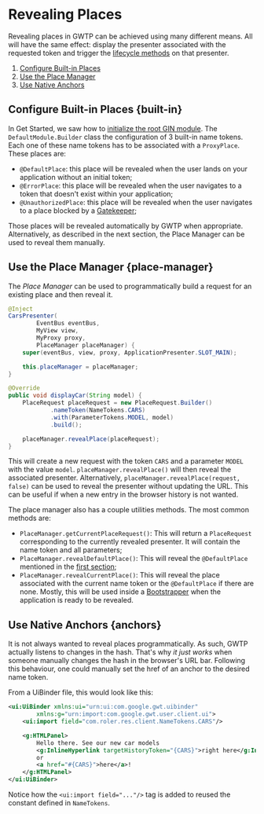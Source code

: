 # Revealing Places
Revealing places in GWTP can be achieved using many different means. All will have the same effect: display the presenter associated with the requested token and trigger the [lifecycle methods]({{#gwtp.doc.url.lifecycle}}) on that presenter.

1. [Configure Built-in Places](#built-in)
2. [Use the Place Manager](#place-manager)
3. [Use Native Anchors](#anchors)

## Configure Built-in Places {built-in}
In Get Started, we saw how to [initialize the root GIN module]({{#gwtp.doc.url.initialize_gin}}). The `DefaultModule.Builder` class the configuration of 3 built-in name tokens. Each one of these name tokens has to be associated with a `ProxyPlace`. These places are:

- `@DefaultPlace`: this place will be revealed when the user lands on your application without an initial token;
- `@ErrorPlace`: this place will be revealed when the user navigates to a token that doesn't exist within your application;
- `@UnauthorizedPlace`: this place will be revealed when the user navigates to a place blocked by a [Gatekeeper]({{#gwtp.doc.url.gatekeepers}});

Those places will be revealed automatically by GWTP when appropriate. Alternatively, as described in the next section, the Place Manager can be used to reveal them manually.

## Use the Place Manager {place-manager}
The *Place Manager* can be used to programmatically build a request for an existing place and then reveal it.

```java
@Inject
CarsPresenter(
        EventBus eventBus,
        MyView view,
        MyProxy proxy,
        PlaceManager placeManager) {
    super(eventBus, view, proxy, ApplicationPresenter.SLOT_MAIN);

    this.placeManager = placeManager;
}

@Override
public void displayCar(String model) {
    PlaceRequest placeRequest = new PlaceRequest.Builder()
            .nameToken(NameTokens.CARS)
            .with(ParameterTokens.MODEL, model)
            .build();

    placeManager.revealPlace(placeRequest);
}
```

This will create a new request with the token `CARS` and a parameter `MODEL` with the value `model`. `placeManager.revealPlace()` will then reveal the associated presenter. Alternatively, `placeManager.revealPlace(request, false)` can be used to reveal the presenter without updating the URL. This can be useful if when a new entry in the browser history is not wanted.

The place manager also has a couple utilities methods. The most common methods are:

- `PlaceManager.getCurrentPlaceRequest()`: This will return a `PlaceRequest` corresponding to the currently revealed presenter. It will contain the name token and all parameters;
- `PlaceManager.revealDefaultPlace()`: This will reveal the `@DefaultPlace` mentioned in the [first section](#built-in);
- `PlaceManager.revealCurrentPlace()`: This will reveal the place associated with the current name token or the `@DefaultPlace` if there are none. Mostly, this will be used inside a [Bootstrapper]({{#gwtp.doc.url.bootstrapper}}) when the application is ready to be revealed.

## Use Native Anchors {anchors}
It is not always wanted to reveal places programmatically. As such, GWTP actually listens to changes in the hash. That's why *it just works* when someone manually changes the hash in the browser's URL bar. Following this behaviour, one could manually set the href of an anchor to the desired name token.

From a UiBinder file, this would look like this:

```xml
<ui:UiBinder xmlns:ui="urn:ui:com.google.gwt.uibinder"
        xmlns:g="urn:import:com.google.gwt.user.client.ui">
    <ui:import field="com.roler.res.client.NameTokens.CARS"/>

    <g:HTMLPanel>
        Hello there. See our new car models
        <g:InlineHyperlink targetHistoryToken="{CARS}">right here</g:InlineHyperlink>
        or
        <a href="#{CARS}">here</a>!
    </g:HTMLPanel>
</ui:UiBinder>
```

Notice how the `<ui:import field="..."/>` tag is added to reused the constant defined in `NameTokens`.
